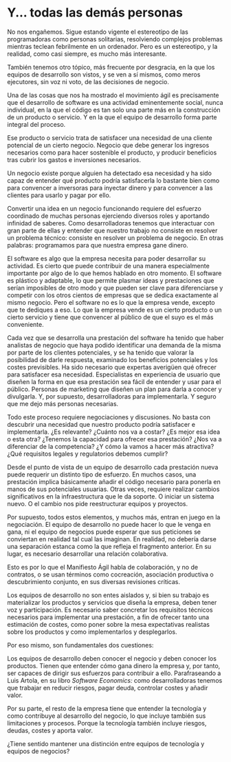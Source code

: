 #  Y... todas las demás personas

No nos engañemos. Sigue estando vigente el estereotipo de las programadoras como personas solitarias, resolviendo complejos problemas mientras teclean febrilmente en un ordenador. Pero es un estereotipo, y la realidad, como casi siempre, es mucho más interesante.

También tenemos otro tópico, más frecuente por desgracia, en la que los equipos de desarrollo son vistos, y se ven a sí mismos, como meros ejecutores, sin voz ni voto, de las decisiones de negocio.

Una de las cosas que nos ha mostrado el movimiento ágil es precisamente que el desarrollo de software es una actividad eminentemente social, nunca individual, en la que el código es tan solo una parte más en la construcción de un producto o servicio. Y en la que el equipo de desarrollo forma parte integral del proceso.

Ese producto o servicio trata de satisfacer una necesidad de una cliente potencial de un cierto negocio. Negocio que debe generar los ingresos necesarios como para hacer sostenible el producto, y producir beneficios tras cubrir los gastos e inversiones necesarios.

Un negocio existe porque alguien ha detectado esa necesidad y ha sido capaz de entender qué producto podría satisfacerla lo bastante bien como para convencer a inversoras para inyectar dinero y para convencer a las clientes para usarlo y pagar por ello.

Convertir una idea en un negocio funcionando requiere del esfuerzo coordinado de muchas personas ejerciendo diversos roles y aportando infinidad de saberes. Como desarrolladoras tenemos que interactuar con gran parte de ellas y entender que nuestro trabajo no consiste en resolver un problema técnico: consiste en resolver un problema de negocio. En otras palabras: programamos para que nuestra empresa gane dinero.

El software es algo que la empresa necesita para poder desarrollar su actividad. Es cierto que puede contribuir de una manera especialmente importante por algo de lo que hemos hablado en otro momento. El software es plástico y adaptable, lo que permite plasmar ideas y prestaciones que serían imposibles de otro modo y que pueden ser clave para diferenciarse y competir con los otros cientos de empresas que se dedica exactamente al mismo negocio. Pero el software no es lo que la empresa vende, excepto que te dediques a eso. Lo que la empresa vende es un cierto producto o un cierto servicio y tiene que convencer al público de que el suyo es el más conveniente.

Cada vez que se desarrolla una prestación del software ha tenido que haber analistas de negocio que haya podido identificar una demanda de la misma por parte de los clientes potenciales, y se ha tenido que valorar la posibilidad de darle respuesta, examinado los beneficios potenciales y los costes previsibles. Ha sido necesario que expertas averigüen qué ofrecer para satisfacer esa necesidad. Especialistas en experiencia de usuario que diseñen la forma en que esa prestación sea fácil de entender y usar para el público. Personas de marketing que diseñen un plan para darla a conocer y divulgarla. Y, por supuesto, desarrolladoras para implementarla. Y seguro que me dejo más personas necesarias.

Todo este proceso requiere negociaciones y discusiones. No basta con descubrir una necesidad que nuestro producto podría satisfacer e implementarla. ¿Es relevante? ¿Cuánto nos va a costar? ¿Es mejor esa idea o esta otra? ¿Tenemos la capacidad para ofrecer esa prestación? ¿Nos va a diferenciar de la competencia? ¿Y cómo la vamos a hacer más atractiva? ¿Qué requisitos legales y regulatorios debemos cumplir?

Desde el punto de vista de un equipo de desarrollo cada prestación nueva puede requerir un distinto tipo de esfuerzo. En muchos casos, una prestación implica básicamente añadir el código necesario para ponerla en manos de sus potenciales usuarias. Otras veces, requiere realizar cambios significativos en la infraestructura que le da soporte. O iniciar un sistema nuevo. O el cambio nos pide reestructurar equipos y proyectos.

Por supuesto, todos estos elementos, y muchos más, entran en juego en la negociación. El equipo de desarrollo no puede hacer lo que le venga en gana, ni el equipo de negocios puede esperar que sus peticiones se conviertan en realidad tal cual las imaginan. En realidad, no debería darse una separación estanca como la que refleja el fragmento anterior. En su lugar, es necesario desarrollar una relación colaborativa.

Esto es por lo que el Manifiesto Ágil habla de colaboración, y no de contratos, o se usan términos como cocreación, asociación productiva o descubrimiento conjunto, en sus diversas revisiones críticas.

Los equipos de desarrollo no son entes aislados y, si bien su trabajo es materializar los productos y servicios que diseña la empresa, deben tener voz y participación. Es necesario saber concretar los requisitos técnicos necesarios para implementar una prestación, a fin de ofrecer tanto una estimación de costes, como poner sobre la mesa expectativas realistas sobre los productos y como implementarlos y desplegarlos.

Por eso mismo, son fundamentales dos cuestiones:

Los equipos de desarrollo deben conocer el negocio y deben conocer los productos. Tienen que entender cómo gana dinero la empresa y, por tanto, ser capaces de dirigir sus esfuerzos para contribuir a ello. Parafraseando a Luis Artola, en su libro _Software Economics:_ como desarrolladoras tenemos que trabajar en reducir riesgos, pagar deuda, controlar costes y añadir valor.

Por su parte, el resto de la empresa tiene que entender la tecnología y como contribuye al desarrollo del negocio, lo que incluye también sus limitaciones y procesos. Porque la tecnología también incluye riesgos, deudas, costes y aporta valor.

¿Tiene sentido mantener una distinción entre equipos de tecnología y equipos de negocios?
